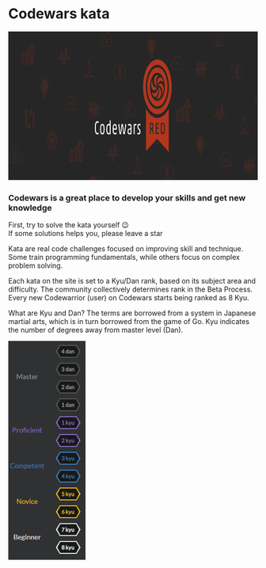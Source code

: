 # Codewars kata

<p align="center"><img height="300" width="auto" src="./codew.png" /></p>

### Codewars is a great place to develop your skills and get new knowledge

First, try to solve the kata yourself :wink: <br />
If some solutions helps you, please leave a star <br />

Kata are real code challenges focused on improving skill and technique. Some train programming fundamentals, while others focus on complex problem solving.

Each kata on the site is set to a Kyu/Dan rank, based on its subject area and difficulty. The community collectively determines rank in the Beta Process. Every new Codewarrior (user) on Codewars starts being ranked as 8 Kyu.

What are Kyu and Dan? The terms are borrowed from a system in Japanese martial arts, which is in turn borrowed from the game of Go. Kyu indicates the number of degrees away from master level (Dan).

<p align="left"><img height="442" width="auto" src="./c1.png" /></p>
